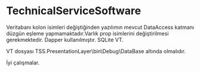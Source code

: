 # TechnicalServiceSoftware

Veritabanı kolon isimleri değiştiğinden yazılımın mevcut DataAccess katmanı düzgün eşleme yapmamaktadır.Varlık prop isimlerini değiştirilmesi gerekmektedir.
Dapper kullanılmıştır.
SQLite VT.

VT dosyası TSS.PresentationLayer\bin\Debug\DataBase altında olmalıdır.

İyi çalışmalar.
